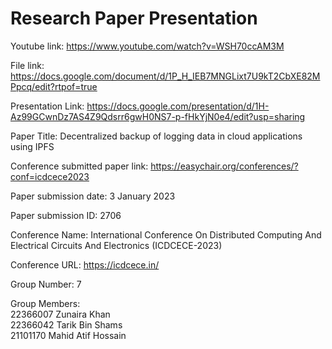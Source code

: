 # Research Paper Presentation

Youtube link: https://www.youtube.com/watch?v=WSH70ccAM3M

File link: https://docs.google.com/document/d/1P_H_IEB7MNGLixt7U9kT2CbXE82MPpcq/edit?rtpof=true

Presentation Link: https://docs.google.com/presentation/d/1H-Az99GCwnDz7AS4Z9Qdsrr6gwH0NS7-p-fHkYjN0e4/edit?usp=sharing

Paper Title: Decentralized backup of logging data in cloud applications using IPFS

Conference submitted paper link: https://easychair.org/conferences/?conf=icdcece2023

Paper submission date: 3 January 2023

Paper submission ID: 2706

Conference Name: International Conference On Distributed Computing And Electrical Circuits And Electronics (ICDCECE-2023)

Conference URL: https://icdcece.in/


Group Number: 7

Group Members:\
22366007 Zunaira Khan\
22366042 Tarik Bin Shams\
21101170 Mahid Atif Hossain